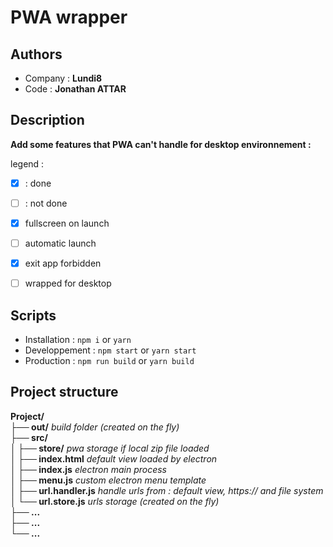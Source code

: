 # PWA wrapper

## Authors

- Company : **Lundi8**
- Code : **Jonathan ATTAR**

## Description

**Add some features that PWA can't handle for desktop environnement :**

legend :

- [x] : done
- [ ] : not done

- [x] fullscreen on launch
- [ ] automatic launch
- [x] exit app forbidden
- [ ] wrapped for desktop

## Scripts

- Installation : `npm i` or `yarn`
- Developpement : `npm start` or `yarn start`
- Production : `npm run build` or `yarn build`

## Project structure

**Project/**  
 **├── out/** _build folder (created on the fly)_  
 **├── src/**  
 **│ ├── store/** _pwa storage if local zip file loaded_  
 **│ ├── index.html** _default view loaded by electron_  
 **│ ├── index.js** _electron main process_  
 **│ ├── menu.js** _custom electron menu template_  
 **│ ├── url.handler.js** _handle urls from : default view, https:// and file system_  
 **│ └── url.store.js** _urls storage (created on the fly)_  
 **├── ...**  
 **├── ...**  
 **└── ...**
